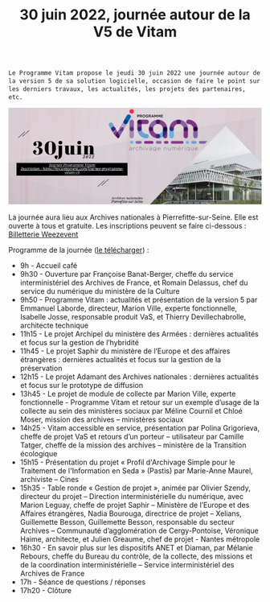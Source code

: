 ﻿---
layout: post
title: 30 juin 2022, journée autour de la V5 de Vitam
---

    Le Programme Vitam propose le jeudi 30 juin 2022 une journée autour de la version 5 de sa solution logicielle, occasion de faire le point sur les derniers travaux, les actualités, les projets des partenaires, etc.

![Logos](/public/images/30juin_annonce.png)

La journée aura lieu aux Archives nationales à Pierrefitte-sur-Seine. Elle est ouverte à tous et gratuite. Les inscriptions peuvent se faire ci-dessous :
<a title="Logiciel billetterie en ligne"
   href="https://weezevent.com/?c=sys_widget"
   class="weezevent-widget-integration"
   data-src="https://widget.weezevent.com/ticket/E852221/?code=49695&locale=fr-FR&width_auto=1&color_primary=00AEEF"
   data-width="650"
   data-height="600"
   data-id="852221"
   data-resize="1"
   data-width_auto="1"
   data-noscroll="0"
   data-use-container="yes"
   data-type="neo"
   target="_blank">Billetterie Weezevent</a>
<script type="text/javascript" src="https://widget.weezevent.com/weez.js"></script>

Programme de la journée ([le télécharger](/ressources/RefCourant/30juin-programm.pdf)) :

- 9h - Accueil café
- 9h30 - Ouverture par Françoise Banat-Berger, cheffe du service interministériel des Archives de France, et Romain Delassus, chef du service du numérique du ministère de la Culture
- 9h50 - Programme Vitam : actualités et présentation de la version 5 par Emmanuel Laborde, directeur, Marion Ville, experte fonctionnelle, Isabelle Josse, responsable produit VaS, et Thierry Devillechabrolle, architecte technique
- 11h15 - Le projet Archipel du ministère des Armées : dernières actualités et focus sur la gestion de l’hybridité
- 11h45 - Le projet Saphir du ministère de l’Europe et des affaires étrangères : dernières actualités et focus sur la gestion de la préservation
- 12h15 - Le projet Adamant des Archives nationales : dernières actualités et focus sur le prototype de diffusion
-  13h45 - Le projet de module de collecte par Marion Ville, experte fonctionnelle - Programme Vitam et retour sur un exemple d’usage de la collecte au sein des ministères sociaux par Méline Cournil et Chloé Moser, mission des archives – ministères sociaux
- 14h25 - Vitam accessible en service, présentation par Polina Grigorieva, cheffe de projet VaS et retours d’un porteur – utilisateur par Camille Tatger, cheffe de la mission des archives – ministère de la Transition écologique
- 15h15 - Présentation du projet « Profil d'Archivage Simple pour le Traitement de l'Information en Seda » (Pastis) par Marie-Anne Maurel, archiviste – Cines
- 15h35 - Table ronde « Gestion de projet », animée par Olivier Szendy, directeur du projet – Direction interministérielle du numérique, avec Marion Leguay, cheffe de projet Saphir – Ministère de l’Europe et des Affaires étrangères, Nadia Bourouga, directrice de projet – Xelians, Guillemette Besson, Guillemette Besson, responsable du secteur Archives – Communauté d’agglomération de Cergy-Pontoise, Véronique Haime, architecte, et Julien Greaume, chef de projet - Nantes métropole
- 16h30 - En savoir plus sur les dispositifs ANET et Diaman, par Mélanie Rebours, cheffe du Bureau du contrôle, de la collecte, des missions et de la coordination interministérielle – Service interministériel des Archives de France
- 17h - Séance de questions / réponses
- 17h20 - Clôture
